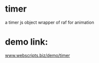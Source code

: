 # timer
a timer js object wrapper of raf for animation


# demo link:
<a href="http://webscripts.biz/demo/timer/index.html">www.webscripts.biz/demo/timer</a>

